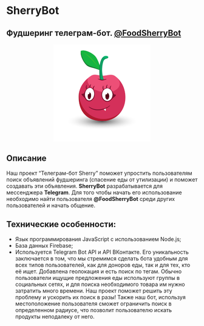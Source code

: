 # SherryBot
## Фудшеринг телеграм-бот. [@FoodSherryBot](https://t.me/FoodSherryBot)

<p align="center"><img src="Design/avatar.png" width="256"></p>

## Описание

Наш проект “Телеграм-бот Sherry” поможет упростить пользователям
поиск объявлений фудшеринга (спасение еды от утилизации) и поможет создавать эти объявления.
**SherryBot** разрабатывается для мессенджера **Telegram**. Для того чтобы начать его использование необходимо найти пользователя **@FoodSherryBot** среди других пользователей и начать общение.

## Технические особенности:
- Язык программирования JavaScript с использованием Node.js;
- База данных Firebase;
- Используется Telegram Bot API и API ВКонтакте.
Его уникальность заключается в том, что мы стремимся сделать бота
удобным для всех типов пользователей, как для доноров еды, так и
для тех, кто её ищет. Добавлена геолокация и есть поиск по тегам.
Обычно пользователи ищущие предложения еды используют группы в
социальных сетях, и для поиска необходимого товара им нужно
затратить много времени. Наш проект поможет решить эту проблему и
ускорить их поиск в разы! Также наш бот, используя местоположение
пользователя сможет ограничить поиск в определенном радиусе, что
позволит пользователю искать продукты неподалеку от него.
